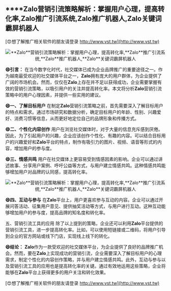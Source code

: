 ## ****Zalo**营销引流策略解析：掌握用户心理，提高转化率,**Zalo**推广引流系统,**Zalo**推广机器人,**Zalo**关键词霸屏机器人**

[😍想了解推广相关软件的朋友请登录 http://www.vst.tw](http://www.vst.tw)

 <center><img src="https://vst.tw/MP4/tuiguang/png/6.png" alt="**Zalo**营销引流策略解析：掌握用户心理，提高转化率,**Zalo**推广引流系统,**Zalo**推广机器人,**Zalo**关键词霸屏机器人"></center>

**😄引言：**
在当今数字化时代，社交媒体已成为企业品牌推广的重要途径之一。作为越南最受欢迎的社交媒体平台之一，**Zalo**拥有庞大的用户群体，为企业提供了广阔的市场机会。然而，仅仅在**Zalo**上存在并不足以获得成功，企业需要掌握有效的营销引流策略，以吸引用户的关注并提高转化率。本文将分析**Zalo**营销引流策略中的用户心理因素，并提供一些实用的建议。

**😄一、了解目标用户**
在制定**Zalo**营销引流策略之前，首先需要深入了解目标用户的特点和需求。通过市场研究和数据分析，确定目标用户的年龄、性别、兴趣爱好、消费习惯等信息，从而更好地定位自己的品牌形象和传播方式。

**😄二、个性化内容创作**
用户在浏览社交媒体时，对于大量的信息充斥感到厌倦。因此，为了引起用户的兴趣，企业应该创作个性化、有趣的内容。可以结合目标用户的兴趣爱好和**Zalo**平台的特点，制作有吸引力的图片、视频、语音等形式的内容，增加用户的参与度。

**😄三、情感共鸣**
用户在社交媒体上更容易受到情感因素的影响。企业可以通过讲述故事、分享用户案例、呼吁公益等方式，与用户建立情感共鸣。这种情感共鸣能够增加用户对品牌的认同感，提高转化率。

 <center><img src="https://vst.tw/MP4/tuiguang/png/3.png" alt="**Zalo**营销引流策略解析：掌握用户心理，提高转化率,**Zalo**推广引流系统,**Zalo**推广机器人,**Zalo**关键词霸屏机器人"></center>

**😄四、互动与参与**
在**Zalo**平台上，用户更喜欢参与互动的内容。企业可以通过开展问答活动、征集用户意见、提供抽奖活动等方式，与用户进行互动。这种互动能够增加用户的参与度，提高品牌的知名度和转化率。

五、营销引流工具的应用
除了以上提到的策略，企业还可以利用**Zalo**平台提供的营销引流工具，进一步提高转化率。比如，可以使用短链接或二维码，将用户引导到企业的官方网站或线下门店，实现线上线下的转化。

**😄结论：**
**Zalo**作为一款受欢迎的社交媒体平台，为企业提供了良好的品牌推广机会。然而，要在**Zalo**上实现成功的营销引流，企业需要深入了解目标用户的心理需求，制定个性化的内容创作策略，并与用户建立情感共鸣。此外，互动与参与以及营销引流工具的应用也是提高转化率的关键。通过有效地运用这些策略，企业将能够在**Zalo**平台上获得更多的用户关注和转化效果。

[😍想了解推广相关软件的朋友请登录 http://www.vst.tw](http://www.vst.tw)



